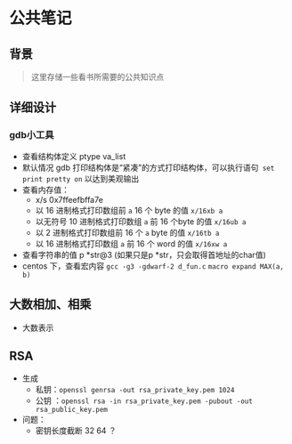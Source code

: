 # 公共笔记

## 背景

> 这里存储一些看书所需要的公共知识点

## 详细设计

### gdb小工具

* 查看结构体定义 ptype va_list
* 默认情况 gdb 打印结构体是“紧凑”的方式打印结构体，可以执行语句` set print pretty on` 以达到美观输出
* 查看内存值：
  *  x/s 0x7ffeefbffa7e
  *  以 16 进制格式打印数组前 `a` 16 个 byte 的值 `x/16xb a`
  *  以无符号 10 进制格式打印数组 `a` 前 16 个byte 的值 `x/16ub a` 
  *  以 2 进制格式打印数组前 16 个 `a` byte 的值 `x/16tb a`
  *  以 16 进制格式打印数组 `a` 前 16 个 word 的值 `x/16xw a`
* 查看字符串的值 p *str@3 (如果只是p *str，只会取得首地址的char值)
* centos 下，查看宏内容 `gcc -g3 -gdwarf-2 d_fun.c` `macro expand MAX(a, b)`

## 大数相加、相乘

* 大数表示

## RSA

* 生成
  * 私钥：`openssl genrsa -out rsa_private_key.pem 1024`
  * 公钥 ：`openssl rsa -in rsa_private_key.pem -pubout -out rsa_public_key.pem`
* 问题：
  * 密钥长度截断 32 64 ？